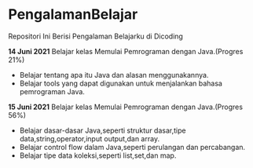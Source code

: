 # PengalamanBelajar
Repositori Ini Berisi Pengalaman Belajarku di Dicoding

**14 Juni 2021**
Belajar kelas Memulai Pemrograman dengan Java.(Progres 21%)
  * Belajar tentang apa itu Java dan alasan menggunakannya.
  * Belajar tools yang dapat digunakan untuk menjalankan bahasa pemrograman Java.

**15 Juni 2021**
Belajar kelas Memulai Pemrograman dengan Java.(Progres 56%)
  * Belajar dasar-dasar Java,seperti struktur dasar,tipe data,string,operator,input output,dan array.
  * Belajar control flow dalam Java,seperti perulangan dan percabangan.
  * Belajar tipe data koleksi,seperti list,set,dan map.
